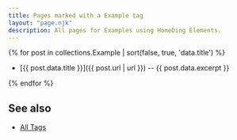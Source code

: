 ```yaml
---
title: Pages marked with a Example tag
layout: "page.njk"
description: All pages for Examples using HomeDing Elements.
---
```


{% for post in collections.Example | sort(false, true, 'data.title')  %}

* [{{ post.data.title }}]({{ post.url | url }}) -- {{ post.data.excerpt }}

{% endfor %}


## See also

* [All Tags](/tag/index.md)
